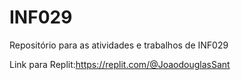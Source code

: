 # INF029
Repositório para as atividades e trabalhos de INF029

Link para Replit:https://replit.com/@JoaodouglasSant
